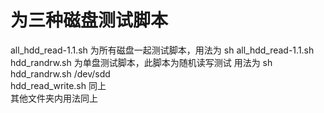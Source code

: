 # 为三种磁盘测试脚本
all_hdd_read-1.1.sh 为所有磁盘一起测试脚本，用法为 sh all_hdd_read-1.1.sh<br>
hdd_randrw.sh 为单盘测试脚本，此脚本为随机读写测试 用法为 sh hdd_randrw.sh /dev/sdd<br>
hdd_read_write.sh 同上<br>
其他文件夹内用法同上<br>
